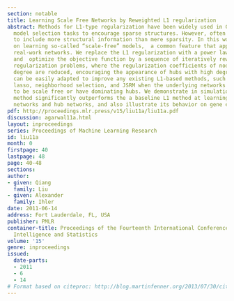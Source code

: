 ```yaml
---
section: notable
title: Learning Scale Free Networks by Reweighted L1 regularization
abstract: Methods for L1-type regularization have been widely used in Gaussian graphical
  model selection tasks to encourage sparse structures. However, often we would like
  to include more structural information than mere sparsity. In this work, we focus
  on learning so-called “scale-free” models,  a common feature that appears in many
  real-work networks. We replace the L1 regularization with a power law regularization
  and  optimize the objective function by a sequence of iteratively reweighted L1
  regularization problems, where the regularization coefficients of nodes with high
  degree are reduced, encouraging the appearance of hubs with high degree. Our method
  can be easily adapted to improve any existing L1-based methods, such as graphical
  lasso, neighborhood selection, and JSRM when the underlying networks are believed
  to be scale free or have dominating hubs. We demonstrate in simulation that our
  method significantly outperforms the a baseline L1 method at learning scale-free
  networks and hub networks, and also illustrate its behavior on gene expression data.
pdf: http://proceedings.mlr.press/v15/liu11a/liu11a.pdf
discussion: agarwal11a.html
layout: inproceedings
series: Proceedings of Machine Learning Research
id: liu11a
month: 0
firstpage: 40
lastpage: 48
page: 40-48
sections: 
author:
- given: Qiang
  family: Liu
- given: Alexander
  family: Ihler
date: 2011-06-14
address: Fort Lauderdale, FL, USA
publisher: PMLR
container-title: Proceedings of the Fourteenth International Conference on Artificial
  Intelligence and Statistics
volume: '15'
genre: inproceedings
issued:
  date-parts:
  - 2011
  - 6
  - 14
# Format based on citeproc: http://blog.martinfenner.org/2013/07/30/citeproc-yaml-for-bibliographies/
---
```

